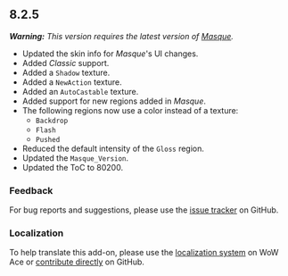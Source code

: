 ## 8.2.5

_**Warning:** This version requires the latest version of [Masque](https://github.com/StormFX/Masque/releases)._

- Updated the skin info for _Masque_'s UI changes.
- Added _Classic_ support.
- Added a `Shadow` texture.
- Added a `NewAction` texture.
- Added an `AutoCastable` texture.
- Added support for new regions added in _Masque_.
- The following regions now use a color instead of a texture:
  - `Backdrop`
  - `Flash`
  - `Pushed`
- Reduced the default intensity of the `Gloss` region.
- Updated the `Masque_Version`.
- Updated the ToC to 80200.

### Feedback

For bug reports and suggestions, please use the [issue tracker] on GitHub.

### Localization

To help translate this add-on, please use the [localization system] on WoW Ace or [contribute directly] on GitHub.

[issue tracker]: https://github.com/StormFX/Masque_Entropy/issues (Report an Issue)
[localization system]: https://www.wowace.com/projects/masque-entropy/localization (Translate on WoW Ace)
[contribute directly]: https://github.com/StormFX/Masque_Entropy (Translate on GitHub)
